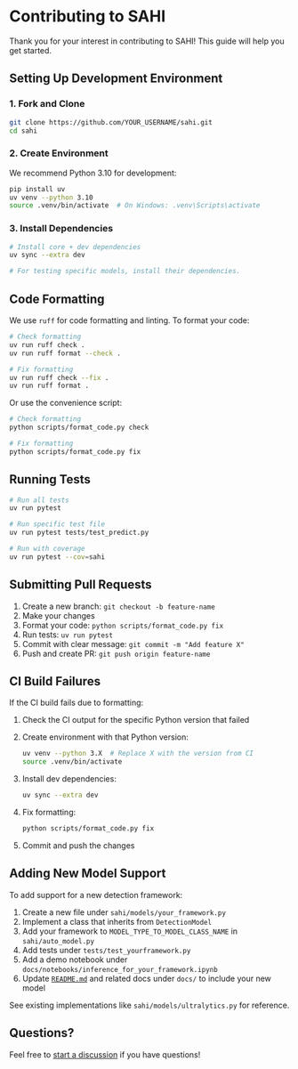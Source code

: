 # Contributing to SAHI

Thank you for your interest in contributing to SAHI! This guide will help you get started.

## Setting Up Development Environment

### 1. Fork and Clone

```bash
git clone https://github.com/YOUR_USERNAME/sahi.git
cd sahi
```

### 2. Create Environment

We recommend Python 3.10 for development:

```bash
pip install uv
uv venv --python 3.10
source .venv/bin/activate  # On Windows: .venv\Scripts\activate
```

### 3. Install Dependencies

```bash
# Install core + dev dependencies
uv sync --extra dev

# For testing specific models, install their dependencies.
```

## Code Formatting

We use `ruff` for code formatting and linting. To format your code:

```bash
# Check formatting
uv run ruff check .
uv run ruff format --check .

# Fix formatting
uv run ruff check --fix .
uv run ruff format .
```

Or use the convenience script:

```bash
# Check formatting
python scripts/format_code.py check

# Fix formatting
python scripts/format_code.py fix
```

## Running Tests

```bash
# Run all tests
uv run pytest

# Run specific test file
uv run pytest tests/test_predict.py

# Run with coverage
uv run pytest --cov=sahi
```

## Submitting Pull Requests

1. Create a new branch: `git checkout -b feature-name`
2. Make your changes
3. Format your code: `python scripts/format_code.py fix`
4. Run tests: `uv run pytest`
5. Commit with clear message: `git commit -m "Add feature X"`
6. Push and create PR: `git push origin feature-name`

## CI Build Failures

If the CI build fails due to formatting:

1. Check the CI output for the specific Python version that failed
2. Create environment with that Python version:

   ```bash
   uv venv --python 3.X  # Replace X with the version from CI
   source .venv/bin/activate
   ```

3. Install dev dependencies:

   ```bash
   uv sync --extra dev
   ```

4. Fix formatting:

   ```bash
   python scripts/format_code.py fix
   ```

5. Commit and push the changes

## Adding New Model Support

To add support for a new detection framework:

1. Create a new file under `sahi/models/your_framework.py`
2. Implement a class that inherits from `DetectionModel`
3. Add your framework to `MODEL_TYPE_TO_MODEL_CLASS_NAME` in `sahi/auto_model.py`
4. Add tests under `tests/test_yourframework.py`
5. Add a demo notebook under `docs/notebooks/inference_for_your_framework.ipynb`
6. Update [`README.md`](README.md) and related docs under `docs/` to include your new model

See existing implementations like `sahi/models/ultralytics.py` for reference.

## Questions?

Feel free to [start a discussion](https://github.com/obss/sahi/discussions) if you have questions!
